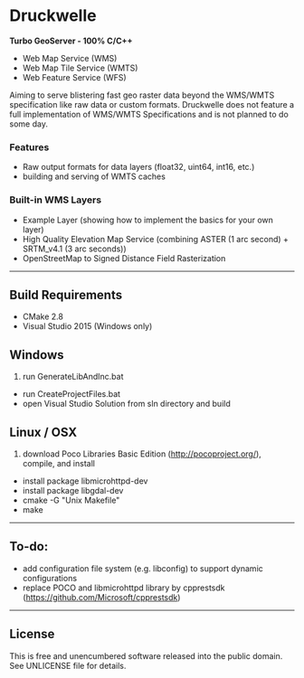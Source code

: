 # Druckwelle #

**Turbo GeoServer - 100% C/C++**

 * Web Map Service (WMS)
 * Web Map Tile Service (WMTS)
 * Web Feature Service (WFS)

Aiming to serve blistering fast geo raster data beyond the WMS/WMTS specification like raw data or custom formats.
Druckwelle does not feature a full implementation of WMS/WMTS Specifications and is not planned to do some day.

### Features ###

 * Raw output formats for data layers (float32, uint64, int16, etc.)
 * building and serving of WMTS caches

### Built-in WMS Layers ###

 * Example Layer (showing how to implement the basics for your own layer)
 * High Quality Elevation Map Service (combining ASTER (1 arc second) + SRTM_v4.1 (3 arc seconds))
 * OpenStreetMap to Signed Distance Field Rasterization

---

## Build Requirements ##

 * CMake 2.8
 * Visual Studio 2015 (Windows only)

## Windows ##

 1. run GenerateLibAndInc.bat
 * run CreateProjectFiles.bat
 * open Visual Studio Solution from sln directory and build

## Linux / OSX ##

 1. download Poco Libraries Basic Edition (http://pocoproject.org/), compile, and install
 * install package libmicrohttpd-dev
 * install package libgdal-dev
 * cmake -G "Unix Makefile"
 * make

---

## To-do: ##

 * add configuration file system (e.g. libconfig) to support dynamic configurations
 * replace POCO and libmicrohttpd library by cpprestsdk (https://github.com/Microsoft/cpprestsdk)

---

## License ##

This is free and unencumbered software released into the public domain. See UNLICENSE file for details.
